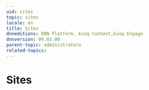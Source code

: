 ```yaml
---
uid: sites
topic: sites
locale: en
title: Sites
dnneditions: DNN Platform, Evoq Content,Evoq Engage
dnnversion: 09.02.00
parent-topic: administrators
related-topics:
---
```


# Sites